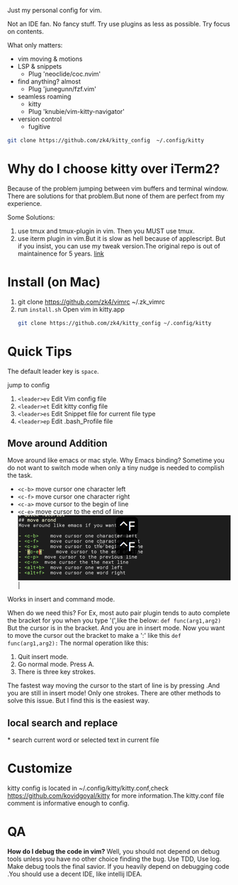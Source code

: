 Just my personal config for vim.

Not an IDE fan. No fancy stuff. Try use plugins as less as possible. Try focus on contents.


What only matters:
- vim moving & motions
- LSP & snippets
	- Plug 'neoclide/coc.nvim'
- find anything? almost
	- Plug 'junegunn/fzf.vim'
- seamless roaming
	- kitty
	- Plug 'knubie/vim-kitty-navigator'
- version control
    - fugitive



``` bash
git clone https://github.com/zk4/kitty_config  ~/.config/kitty

```

# Why do I choose kitty over iTerm2?
Because of the problem jumping between vim buffers and terminal window.
There are solutions for that problem.But none of them are perfect from my experience.

Some Solutions:
1. use tmux and tmux-plugin in vim. Then you MUST use tmux.
2. use iterm plugin in vim.But it is slow as hell because of applescript. But if you insist, you can use my tweak version.The original repo is out of maintainence for 5 years.  [link](https://github.com/zk4/vim-iterm2-navigator)


# Install  (on Mac)
1. git clone https://github.com/zk4/vimrc ~/.zk_vimrc
1. run `install.sh` Open vim in kitty.app
   ``` bash
   git clone https://github.com/zk4/kitty_config ~/.config/kitty
   ```


# Quick Tips
The default leader key is `space`.

jump to  config

1. `<leader>ev`   Edit Vim config file
1. `<leader>et`   Edit kitty config file
1. `<leader>es`   Edit Snippet file for current file type
1. `<leader>ep`   Edit .bash_Profile file


## Move around Addition
Move around like emacs or mac style. Why Emacs binding? Sometime you do not want to switch mode when only a tiny nudge is needed to complish the task.

- `<c-b>`          move cursor one character left
- `<c-f>`          move cursor one character right
- `<c-a>`          move cursor to the begin of line
- `<c-e>`          move cursor to the end of line
![movement](https://github.com/zk4/vimrc/blob/master/imgs/movement.gif)|

Works in insert and command mode.

When do we need this?
For Ex, most auto pair plugin tends to auto complete the bracket for you when you type '(',like the below:
    ` def func(arg1,arg2) `
    But the cursor is in the bracket. And you are in insert mode.
    Now you want to move the cursor out the bracket to make a ':' like this
    ` def func(arg1,arg2): `
The normal operation like this:

1. Quit insert mode.
2. Go normal mode. Press A.
3. There is three key strokes.

The fastest way moving the cursor to the start of line is by pressing <c-a>.And you are still in insert mode! Only one strokes.
There are other methods to solve this issue. But I find this is the easiest way.

## local search and replace
\*   search  current word or selected text in current file



# Customize
kitty config is located in ~/.config/kitty/kitty.conf,check https://github.com/kovidgoyal/kitty for more information.The kitty.conf file comment is informative enough to config.


# QA

**How do I debug the code in vim?**
Well, you should not depend on debug tools unless you have no other choice finding the bug.
Use TDD, Use log. Make debug tools the final savior. If you heavily depend on debugging code .You should use a decent IDE, like intellij IDEA.



